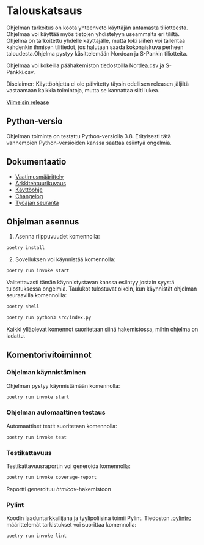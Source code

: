 # Talouskatsaus

Ohjelman tarkoitus on koota yhteenveto käyttäjän antamasta tiliotteesta. Ohjelmaa voi käyttää myös tietojen yhdistelyyn useammalta
eri tililtä. Ohjelma on tarkoitettu yhdelle käyttäjälle, mutta toki siihen voi tallentaa kahdenkin ihmisen tilitiedot, jos halutaan
saada kokonaiskuva perheen taloudesta.Ohjelma pystyy käsittelemään Nordean ja S-Pankin tiliotteita.

Ohjelmaa voi kokeilla päähakemiston tiedostoilla Nordea.csv ja S-Pankki.csv.

Disclaimer: Käyttöohjetta ei ole päivitetty täysin edellisen releasen jäljiltä vastaamaan kaikkia toimintoja, mutta se kannattaa silti lukea.

[Viimeisin release](https://github.com/rpessi/ot-harjoitustyo/releases/tag/viikko7)

## Python-versio

Ohjelman toiminta on testattu Python-versiolla 3.8. Erityisesti tätä vanhempien Python-versioiden kanssa saattaa
esiintyä ongelmia. 

## Dokumentaatio

- [Vaatimusmäärittely](./dokumentaatio/vaatimusmaarittely.md)
- [Arkkitehtuurikuvaus](./dokumentaatio/arkkitehtuuri.md)
- [Käyttöohje](./dokumentaatio/kayttoohje.md)
- [Changelog](./dokumentaatio/changelog.md)
- [Työajan seuranta](./dokumentaatio/tuntikirjanpito.md)

## Ohjelman asennus

1. Asenna riippuvuudet komennolla:

```bash
poetry install
```

2. Sovelluksen voi käynnistää komennolla:

```bash
poetry run invoke start
```

Valitettavasti tämän käynnistystavan kanssa esiintyy jostain syystä tulostuksessa ongelmia. Taulukot tulostuvat oikein, kun käynnistät
ohjelman seuraavilla komennoilla:

```bash
poetry shell
```

```bash
poetry run python3 src/index.py
```

Kaikki ylläolevat komennot suoritetaan siinä hakemistossa, mihin ohjelma on ladattu. 


## Komentorivitoiminnot

### Ohjelman käynnistäminen

Ohjelman pystyy käynnistämään komennolla:

```bash
poetry run invoke start
```

### Ohjelman automaattinen testaus

Automaattiset testit suoritetaan komennolla:

```bash
poetry run invoke test
```

### Testikattavuus

Testikattavuusraportin voi generoida komennolla:

```bash
poetry run invoke coverage-report
```

Raportti generoituu _htmlcov_-hakemistoon

### Pylint

Koodin laaduntarkkailijana ja tyylipoliisina toimii Pylint. Tiedoston [.pylintrc](./.pylintrc) määrittelemät 
tarkistukset voi suorittaa komennolla:

```bash
poetry run invoke lint
```
